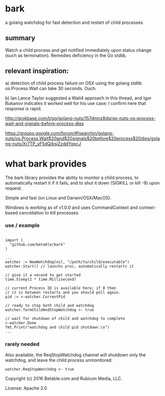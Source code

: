 # bark

a golang watchdog for fast detection and restart of child processes

## summary

Watch a child process and get notified immediately upon status change (such as termination). Remedies deficiency in the Go stdlib.

## relevant inspiration:

a) detection of child process failure on OSX using the
   golang stdlib os.Process.Wait can take 30 seconds. Ouch.

b) Ian Lance Taylor suggested a Wait4 approach in this
   thread, and Igor Bukanov indicates it worked well
   for his use case; I confirm here that response is rapid.

   http://grokbase.com/t/gg/golang-nuts/157dmnz8dq/go-nuts-os-process-wait-and-signals-before-process-dies
   
   https://groups.google.com/forum/#!searchin/golang-nuts/os.Process.Wait$20and$20signals$20before$20process$20dies/golang-nuts/Xr7TP_yF5dQ/ksjZzddYgpcJ

what bark provides
======================

The bark library provides the ability to monitor a child process, to automatically restart it if it fails, and to shut it down (SIGKILL or kill -9) upon request.

Simple and fast (on Linux and Darwin/OSX/MacOS).

Windows is working as of v1.0.0 and uses CommandContext and context-based cancellation to kill processes.

### use / example

~~~

import (
  "github.com/betable/bark"
)

...
watcher := NewWatchdog(nil, "/path/to/child/executable")
watcher.Start() // launchs proc, automatically restarts it

// give it a second to get started
time.Sleep(2 * time.Millisecond)

// current Process ID is available here; if 0 then
// it is between restarts and you should poll again.
pid := <-watcher.CurrentPid

// ready to stop both child and watchdog
watcher.TermChildAndStopWatchdog <- true

// wait for shutdown of child and watchdog to complete
<-watcher.Done
fmt.Print("watchdog and child pid shutdown.\n")
...
~~~

### rarely needed

Also available, the ReqStopWatchdog channel will shutdown
only the watchdog, and leave the child process unmonitored:

~~~
watcher.ReqStopWatchdog <- true
~~~

Copyright (c) 2016 Betable.com and Rubicon Media, LLC.

License: Apache 2.0
